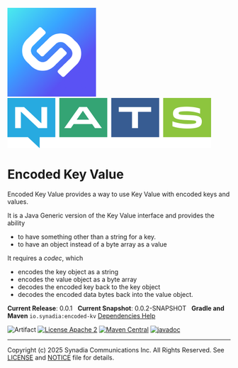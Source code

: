 ![Synadia](src/main/javadoc/images/synadia-logo.png) &nbsp;&nbsp;&nbsp;&nbsp; ![NATS](src/main/javadoc/images/large-logo.png)

# Encoded Key Value

Encoded Key Value provides a way to use Key Value with encoded keys and values.

It is a Java Generic version of the Key Value interface and provides the ability
* to have something other than a string for a key.
* to have an object instead of a byte array as a value

It requires a _codec_, which 
* encodes the key object as a string
* encodes the value object as a byte array
* decodes the encoded key back to the key object
* decodes the encoded data bytes back into the value object.

**Current Release**: 0.0.1
&nbsp; **Current Snapshot**: 0.0.2-SNAPSHOT
&nbsp; **Gradle and Maven** `io.synadia:encoded-kv`
[Dependencies Help](https://github.com/synadia-io/orbit.java?tab=readme-ov-file#dependencies)

![Artifact](https://img.shields.io/badge/Artifact-io.synadia:encoded--kv-00BC8E?labelColor=grey&style=flat)
[![License Apache 2](https://img.shields.io/badge/License-Apache2-blue.svg)](https://www.apache.org/licenses/LICENSE-2.0)
[![Maven Central](https://maven-badges.herokuapp.com/maven-central/io.synadia/encoded-kv/badge.svg)](https://maven-badges.herokuapp.com/maven-central/io.synadia/encoded-kv)
[![javadoc](https://javadoc.io/badge2/io.synadia/encoded-kv/javadoc.svg)](https://javadoc.io/doc/io.synadia/encoded-kv)

---
Copyright (c) 2025 Synadia Communications Inc. All Rights Reserved.
See [LICENSE](LICENSE) and [NOTICE](NOTICE) file for details.
